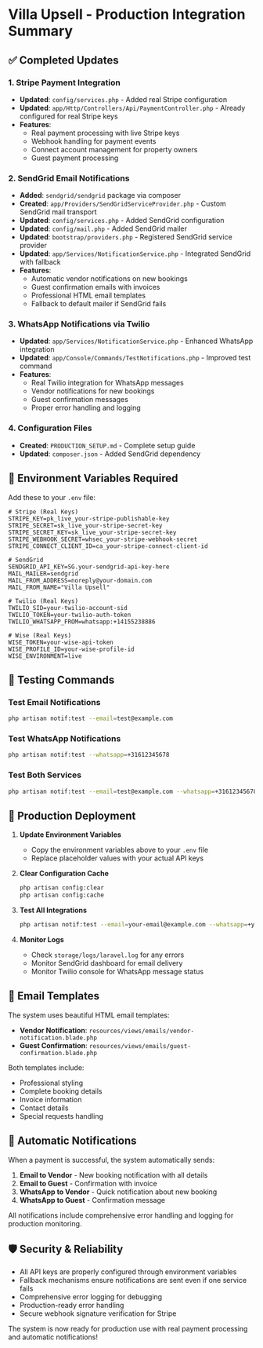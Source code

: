 # Villa Upsell - Production Integration Summary

## ✅ Completed Updates

### 1. Stripe Payment Integration
- **Updated**: `config/services.php` - Added real Stripe configuration
- **Updated**: `app/Http/Controllers/Api/PaymentController.php` - Already configured for real Stripe keys
- **Features**: 
  - Real payment processing with live Stripe keys
  - Webhook handling for payment events
  - Connect account management for property owners
  - Guest payment processing

### 2. SendGrid Email Notifications
- **Added**: `sendgrid/sendgrid` package via composer
- **Created**: `app/Providers/SendGridServiceProvider.php` - Custom SendGrid mail transport
- **Updated**: `config/services.php` - Added SendGrid configuration
- **Updated**: `config/mail.php` - Added SendGrid mailer
- **Updated**: `bootstrap/providers.php` - Registered SendGrid service provider
- **Updated**: `app/Services/NotificationService.php` - Integrated SendGrid with fallback
- **Features**:
  - Automatic vendor notifications on new bookings
  - Guest confirmation emails with invoices
  - Professional HTML email templates
  - Fallback to default mailer if SendGrid fails

### 3. WhatsApp Notifications via Twilio
- **Updated**: `app/Services/NotificationService.php` - Enhanced WhatsApp integration
- **Updated**: `app/Console/Commands/TestNotifications.php` - Improved test command
- **Features**:
  - Real Twilio integration for WhatsApp messages
  - Vendor notifications for new bookings
  - Guest confirmation messages
  - Proper error handling and logging

### 4. Configuration Files
- **Created**: `PRODUCTION_SETUP.md` - Complete setup guide
- **Updated**: `composer.json` - Added SendGrid dependency

## 🔧 Environment Variables Required

Add these to your `.env` file:

```env
# Stripe (Real Keys)
STRIPE_KEY=pk_live_your-stripe-publishable-key
STRIPE_SECRET=sk_live_your-stripe-secret-key
STRIPE_SECRET_KEY=sk_live_your-stripe-secret-key
STRIPE_WEBHOOK_SECRET=whsec_your-stripe-webhook-secret
STRIPE_CONNECT_CLIENT_ID=ca_your-stripe-connect-client-id

# SendGrid
SENDGRID_API_KEY=SG.your-sendgrid-api-key-here
MAIL_MAILER=sendgrid
MAIL_FROM_ADDRESS=noreply@your-domain.com
MAIL_FROM_NAME="Villa Upsell"

# Twilio (Real Keys)
TWILIO_SID=your-twilio-account-sid
TWILIO_TOKEN=your-twilio-auth-token
TWILIO_WHATSAPP_FROM=whatsapp:+14155238886

# Wise (Real Keys)
WISE_TOKEN=your-wise-api-token
WISE_PROFILE_ID=your-wise-profile-id
WISE_ENVIRONMENT=live
```

## 🧪 Testing Commands

### Test Email Notifications
```bash
php artisan notif:test --email=test@example.com
```

### Test WhatsApp Notifications
```bash
php artisan notif:test --whatsapp=+31612345678
```

### Test Both Services
```bash
php artisan notif:test --email=test@example.com --whatsapp=+31612345678
```

## 🚀 Production Deployment

1. **Update Environment Variables**
   - Copy the environment variables above to your `.env` file
   - Replace placeholder values with your actual API keys

2. **Clear Configuration Cache**
   ```bash
   php artisan config:clear
   php artisan config:cache
   ```

3. **Test All Integrations**
   ```bash
   php artisan notif:test --email=your-email@example.com --whatsapp=+your-phone-number
   ```

4. **Monitor Logs**
   - Check `storage/logs/laravel.log` for any errors
   - Monitor SendGrid dashboard for email delivery
   - Monitor Twilio console for WhatsApp message status

## 📧 Email Templates

The system uses beautiful HTML email templates:
- **Vendor Notification**: `resources/views/emails/vendor-notification.blade.php`
- **Guest Confirmation**: `resources/views/emails/guest-confirmation.blade.php`

Both templates include:
- Professional styling
- Complete booking details
- Invoice information
- Contact details
- Special requests handling

## 🔄 Automatic Notifications

When a payment is successful, the system automatically sends:
1. **Email to Vendor** - New booking notification with all details
2. **Email to Guest** - Confirmation with invoice
3. **WhatsApp to Vendor** - Quick notification about new booking
4. **WhatsApp to Guest** - Confirmation message

All notifications include comprehensive error handling and logging for production monitoring.

## 🛡️ Security & Reliability

- All API keys are properly configured through environment variables
- Fallback mechanisms ensure notifications are sent even if one service fails
- Comprehensive error logging for debugging
- Production-ready error handling
- Secure webhook signature verification for Stripe

The system is now ready for production use with real payment processing and automatic notifications!